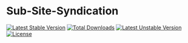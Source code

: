 # Sub-Site-Syndication

[![Latest Stable Version](https://poser.pugx.org/jaredguiles/sub-site-syndication/v)](//packagist.org/packages/phpunit/phpunit) [![Total Downloads](https://poser.pugx.org/jaredguiles/sub-site-syndication/downloads)](//packagist.org/packages/phpunit/phpunit) [![Latest Unstable Version](https://poser.pugx.org/jaredguiles/sub-site-syndication/v/unstable)](//packagist.org/packages/phpunit/phpunit) [![License](https://poser.pugx.org/jaredguiles/sub-site-syndication/license)](//packagist.org/packages/phpunit/phpunit)